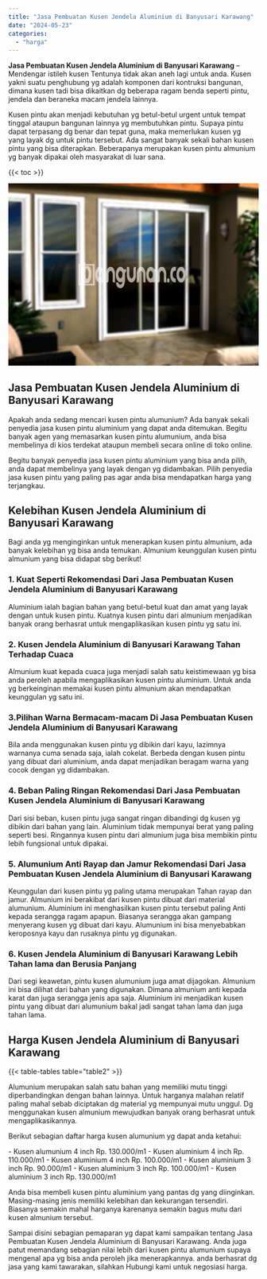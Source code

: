 ```yaml
---
title: "Jasa Pembuatan Kusen Jendela Aluminium di Banyusari Karawang"
date: "2024-05-23"
categories: 
  - "harga"
---
```


**Jasa Pembuatan Kusen Jendela Aluminium di Banyusari Karawang** – Mendengar istileh kusen Tentunya tidak akan aneh lagi untuk anda. Kusen yakni suatu penghubung yg adalah komponen dari kontruksi bangunan, dimana kusen tadi bisa dikaitkan dg beberapa ragam benda seperti pintu, jendela dan beraneka macam jendela lainnya.

Kusen pintu akan menjadi kebutuhan yg betul-betul urgent untuk tempat tinggal ataupun bangunan lainnya yg membutuhkan pintu. Supaya pintu dapat terpasang dg benar dan tepat guna, maka memerlukan kusen yg yang layak dg untuk pintu tersebut. Ada sangat banyak sekali bahan kusen pintu yang bisa diterapkan. Beberapanya merupakan kusen pintu almunium yg banyak dipakai oleh masyarakat di luar sana.

{{< toc >}}

![Jasa Pembuatan Kusen Jendela Aluminium di Banyusari Karawang](/images/harga-kusen-jendela-alumunium-30.png)

## Jasa Pembuatan Kusen Jendela Aluminium di Banyusari Karawang

Apakah anda sedang mencari kusen pintu alumunium? Ada banyak sekali penyedia jasa kusen pintu aluminium yang dapat anda ditemukan. Begitu banyak agen yang memasarkan kusen pintu alumunium, anda bisa membelinya di kios terdekat ataupun membeli secara online di toko online.

Begitu banyak penyedia jasa kusen pintu aluminium yang bisa anda pilih, anda dapat membelinya yang layak dengan yg didambakan. Pilih penyedia jasa kusen pintu yang paling pas agar anda bisa mendapatkan harga yang terjangkau.

## Kelebihan Kusen Jendela Aluminium di Banyusari Karawang

Bagi anda yg menginginkan untuk menerapkan kusen pintu almunium, ada banyak kelebihan yg bisa anda temukan. Almunium keunggulan kusen pintu almunium yang bisa didapat sbg berikut!

### 1\. Kuat Seperti Rekomendasi Dari Jasa Pembuatan Kusen Jendela Aluminium di Banyusari Karawang

Aluminium ialah bagian bahan yang betul-betul kuat dan amat yang layak dengan untuk kusen pintu. Kuatnya kusen pintu dari almunium menjadikan banyak orang berhasrat untuk mengaplikasikan kusen pintu yg satu ini.

### 2\. Kusen Jendela Aluminium di Banyusari Karawang Tahan Terhadap Cuaca

Almunium kuat kepada cuaca juga menjadi salah satu keistimewaan yg bisa anda peroleh apabila mengaplikasikan kusen pintu aluminium. Untuk anda yg berkeinginan memakai kusen pintu almunium akan mendapatkan keunggulan yg satu ini.

### 3.Pilihan Warna Bermacam-macam Di Jasa Pembuatan Kusen Jendela Aluminium di Banyusari Karawang

Bila anda menggunakan kusen pintu yg dibikin dari kayu, lazimnya warnanya cuma senada saja, ialah cokelat. Berbeda dengan kusen pintu yang dibuat dari aluminium, anda dapat menjadikan beragam warna yang cocok dengan yg didambakan.

### 4\. Beban Paling Ringan Rekomendasi Dari Jasa Pembuatan Kusen Jendela Aluminium di Banyusari Karawang

Dari sisi beban, kusen pintu juga sangat ringan dibandingi dg kusen yg dibikin dari bahan yang lain. Aluminium tidak mempunyai berat yang paling seperti besi. Ringannya kusen pintu dari almunium juga bisa membikin pintu lebih fungsional untuk dipakai.

### 5\. Alumunium Anti Rayap dan Jamur Rekomendasi Dari Jasa Pembuatan Kusen Jendela Aluminium di Banyusari Karawang

Keunggulan dari kusen pintu yg paling utama merupakan Tahan rayap dan jamur. Almunium ini berakibat dari kusen pintu dibuat dari material alumunium. Aluminium ini menghasilkan kusen pintu tersebut paling Anti kepada serangga ragam apapun. Biasanya serangga akan gampang menyerang kusen yg dibuat dari kayu. Alumunium ini bisa menyebabkan keroposnya kayu dan rusaknya pintu yg digunakan.

### 6\. Kusen Jendela Aluminium di Banyusari Karawang Lebih Tahan lama dan Berusia Panjang

Dari segi keawetan, pintu kusen alumunium juga amat dijagokan. Almunium ini bisa dilihat dari bahan yang digunakan. Dimana almunium anti kepada karat dan juga serangga jenis apa saja. Aluminium ini menjadikan kusen pintu yang dibuat dari alumunium bakal jadi sangat tahan lama dan juga tahan lama.

## Harga Kusen Jendela Aluminium di Banyusari Karawang

{{< table-tables table="table2" >}}

Alumunium merupakan salah satu bahan yang memiliki mutu tinggi diperbandingkan dengan bahan lainnya. Untuk harganya malahan relatif paling mahal sebab diciptakan dg material yg mempunyai mutu unggul. Dg menggunakan kusen almunium mewujudkan banyak orang berhasrat untuk mengaplikasikannya.

Berikut sebagian daftar harga kusen alumunium yg dapat anda ketahui:

\- Kusen alumunium 4 inch Rp. 130.000/m1 - Kusen aluminium 4 inch Rp. 110.000/m1 - Kusen aluminium 4 inch Rp. 100.000/m1 - Kusen aluminium 3 inch Rp. 90.000/m1 - Kusen aluminium 3 inch Rp. 100.000/m1 - Kusen aluminium 3 inch Rp. 130.000/m1

Anda bisa membeli kusen pintu aluminium yang pantas dg yang diinginkan. Masing-masing jenis memiliki kelebihan dan kekurangan tersendiri. Biasanya semakin mahal harganya karenanya semakin bagus mutu dari kusen almunium tersebut.

Sampai disini sebagian pemaparan yg dapat kami sampaikan tentang Jasa Pembuatan Kusen Jendela Aluminium di Banyusari Karawang. Anda juga patut memandang sebagian nilai lebih dari kusen pintu alumunium supaya mengenal apa yg bisa anda peroleh jika menerapkannya. anda berhasrat dg jasa yang kami tawarakan, silahkan Hubungi kami untuk negosiasi harga.
